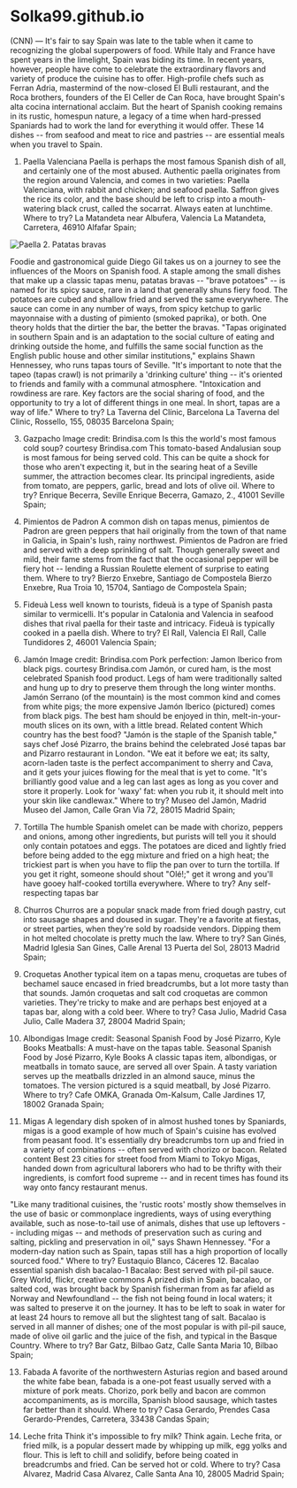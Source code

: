 # Solka99.github.io
(CNN) — It's fair to say Spain was late to the table when it came to recognizing the global superpowers of food.
While Italy and France have spent years in the limelight, Spain was biding its time.
In recent years, however, people have come to celebrate the extraordinary flavors and variety of produce the cuisine has to offer.
High-profile chefs such as Ferran Adria, mastermind of the now-closed El Bulli restaurant, and the Roca brothers, founders of the El Celler de Can Roca, have brought Spain's alta cocina international acclaim.
But the heart of Spanish cooking remains in its rustic, homespun nature, a legacy of a time when hard-pressed Spaniards had to work the land for everything it would offer.
These 14 dishes -- from seafood and meat to rice and pastries -- are essential meals when you travel to Spain.
1. Paella Valenciana
Paella is perhaps the most famous Spanish dish of all, and certainly one of the most abused. Authentic paella originates from the region around Valencia, and comes in two varieties: Paella Valenciana, with rabbit and chicken; and seafood paella.
Saffron gives the rice its color, and the base should be left to crisp into a mouth-watering black crust, called the socarrat. Always eaten at lunchtime.
Where to try? La Matandeta near Albufera, Valencia
La Matandeta, Carretera, 46910 Alfafar Spain;

![Paella](https://www.google.com/url?sa=i&url=https%3A%2F%2Fiamafoodblog.com%2Fpaella-recipe%2F&psig=AOvVaw3vC2BxJikKZAJfqOb5MGxW&ust=1669900879839000&source=images&cd=vfe&ved=0CBAQjRxqFwoTCOCOqtj_1fsCFQAAAAAdAAAAABAI)
2. Patatas bravas

Foodie and gastronomical guide Diego Gil takes us on a journey to see the influences of the Moors on Spanish food.
A staple among the small dishes that make up a classic tapas menu, patatas bravas -- "brave potatoes" -- is named for its spicy sauce, rare in a land that generally shuns fiery food.
The potatoes are cubed and shallow fried and served the same everywhere. The sauce can come in any number of ways, from spicy ketchup to garlic mayonnaise with a dusting of pimiento (smoked paprika), or both.
One theory holds that the dirtier the bar, the better the bravas.
"Tapas originated in southern Spain and is an adaptation to the social culture of eating and drinking outside the home, and fulfills the same social function as the English public house and other similar institutions," explains Shawn Hennessey, who runs tapas tours of Seville.
"It's important to note that the tapeo (tapas crawl) is not primarily a 'drinking culture' thing -- it's oriented to friends and family with a communal atmosphere.
"Intoxication and rowdiness are rare. Key factors are the social sharing of food, and the opportunity to try a lot of different things in one meal. In short, tapas are a way of life."
Where to try? La Taverna del Clínic, Barcelona
La Taverna del Clinic, Rossello, 155, 08035 Barcelona Spain;

3. Gazpacho
Image credit: Brindisa.com
Is this the world's most famous cold soup?
courtesy Brindisa.com
This tomato-based Andalusian soup is most famous for being served cold. This can be quite a shock for those who aren't expecting it, but in the searing heat of a Seville summer, the attraction becomes clear.
Its principal ingredients, aside from tomato, are peppers, garlic, bread and lots of olive oil.
Where to try? Enrique Becerra, Seville
Enrique Becerra, Gamazo, 2., 41001 Seville Spain;

4. Pimientos de Padron
A common dish on tapas menus, pimientos de Padron are green peppers that hail originally from the town of that name in Galicia, in Spain's lush, rainy northwest.
Pimientos de Padron are fried and served with a deep sprinkling of salt. Though generally sweet and mild, their fame stems from the fact that the occasional pepper will be fiery hot -- lending a Russian Roulette element of surprise to eating them.
Where to try? Bierzo Enxebre, Santiago de Compostela
Bierzo Enxebre, Rua Troia 10, 15704, Santiago de Compostela Spain;

5. Fideuà
Less well known to tourists, fideuà is a type of Spanish pasta similar to vermicelli. It's popular in Catalonia and Valencia in seafood dishes that rival paella for their taste and intricacy.
Fideuà is typically cooked in a paella dish.
Where to try? El Rall, Valencia
El Rall, Calle Tundidores 2, 46001 Valencia Spain;

6. Jamón
Image credit: Brindisa.com
Pork perfection: Jamon Iberico from black pigs.
courtesy Brindisa.com
Jamón, or cured ham, is the most celebrated Spanish food product. Legs of ham were traditionally salted and hung up to dry to preserve them through the long winter months.
Jamón Serrano (of the mountain) is the most common kind and comes from white pigs; the more expensive Jamón Iberico (pictured) comes from black pigs.
The best ham should be enjoyed in thin, melt-in-your-mouth slices on its own, with a little bread.
Related content
Which country has the best food?
"Jamón is the staple of the Spanish table," says chef José Pizarro, the brains behind the celebrated José tapas bar and Pizarro restaurant in London.
"We eat it before we eat; its salty, acorn-laden taste is the perfect accompaniment to sherry and Cava, and it gets your juices flowing for the meal that is yet to come.
"It's brilliantly good value and a leg can last ages as long as you cover and store it properly. Look for 'waxy' fat: when you rub it, it should melt into your skin like candlewax."
Where to try? Museo del Jamón, Madrid
Museo del Jamon, Calle Gran Via 72, 28015 Madrid Spain;

7. Tortilla
The humble Spanish omelet can be made with chorizo, peppers and onions, among other ingredients, but purists will tell you it should only contain potatoes and eggs.
The potatoes are diced and lightly fried before being added to the egg mixture and fried on a high heat; the trickiest part is when you have to flip the pan over to turn the tortilla.
If you get it right, someone should shout "Olé!;" get it wrong and you'll have gooey half-cooked tortilla everywhere.
Where to try? Any self-respecting tapas bar
8. Churros
Churros are a popular snack made from fried dough pastry, cut into sausage shapes and doused in sugar. They're a favorite at fiestas, or street parties, when they're sold by roadside vendors. Dipping them in hot melted chocolate is pretty much the law.
Where to try? San Ginés, Madrid
Iglesia San Gines, Calle Arenal 13 Puerta del Sol, 28013 Madrid Spain;

9. Croquetas
Another typical item on a tapas menu, croquetas are tubes of bechamel sauce encased in fried breadcrumbs, but a lot more tasty than that sounds.
Jamón croquetas and salt cod croquetas are common varieties. They're tricky to make and are perhaps best enjoyed at a tapas bar, along with a cold beer.
Where to try? Casa Julio, Madrid
Casa Julio, Calle Madera 37, 28004 Madrid Spain;

10. Albondigas
Image credit: Seasonal Spanish Food by José Pizarro, Kyle Books
Meatballs: A must-have on the tapas table.
Seasonal Spanish Food by José Pizarro, Kyle Books
A classic tapas item, albondigas, or meatballs in tomato sauce, are served all over Spain.
A tasty variation serves up the meatballs drizzled in an almond sauce, minus the tomatoes. The version pictured is a squid meatball, by José Pizarro.
Where to try? Cafe OMKA, Granada
Om-Kalsum, Calle Jardines 17, 18002 Granada Spain;

11. Migas
A legendary dish spoken of in almost hushed tones by Spaniards, migas is a good example of how much of Spain's cuisine has evolved from peasant food.
It's essentially dry breadcrumbs torn up and fried in a variety of combinations -- often served with chorizo or bacon.
Related content
Best 23 cities for street food from Miami to Tokyo
Migas, handed down from agricultural laborers who had to be thrifty with their ingredients, is comfort food supreme -- and in recent times has found its way onto fancy restaurant menus.


"Like many traditional cuisines, the 'rustic roots' mostly show themselves in the use of basic or commonplace ingredients, ways of using everything available, such as nose-to-tail use of animals, dishes that use up leftovers -- including migas -- and methods of preservation such as curing and salting, pickling and preservation in oil," says Shawn Hennessey.
"For a modern-day nation such as Spain, tapas still has a high proportion of locally sourced food."
Where to try? Eustaquio Blanco, Cáceres
12. Bacalao
essential spanish dish bacalao-1
Bacalao: Best served with pil-pil sauce.
Grey World, flickr, creative commons
A prized dish in Spain, bacalao, or salted cod, was brought back by Spanish fisherman from as far afield as Norway and Newfoundland -- the fish not being found in local waters; it was salted to preserve it on the journey.
It has to be left to soak in water for at least 24 hours to remove all but the slightest tang of salt.
Bacalao is served in all manner of dishes; one of the most popular is with pil-pil sauce, made of olive oil garlic and the juice of the fish, and typical in the Basque Country.
Where to try? Bar Gatz, Bilbao
Gatz, Calle Santa Maria 10, Bilbao Spain;

13. Fabada
A favorite of the northwestern Asturias region and based around the white fabe bean, fabada is a one-pot feast usually served with a mixture of pork meats.
Chorizo, pork belly and bacon are common accompaniments, as is morcilla, Spanish blood sausage, which tastes far better than it should.
Where to try? Casa Gerardo, Prendes
Casa Gerardo-Prendes, Carretera, 33438 Candas Spain;

14. Leche frita
Think it's impossible to fry milk? Think again.
Leche frita, or fried milk, is a popular dessert made by whipping up milk, egg yolks and flour. This is left to chill and solidify, before being coated in breadcrumbs and fried.
Can be served hot or cold.
Where to try? Casa Alvarez, Madrid
Casa Alvarez, Calle Santa Ana 10, 28005 Madrid Spain;
